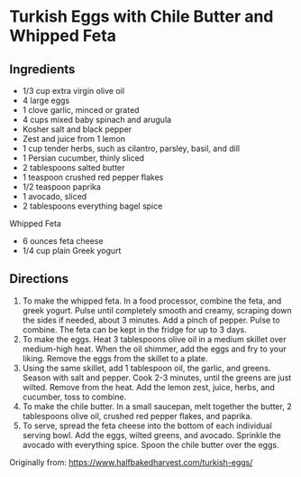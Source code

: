 Turkish Eggs with Chile Butter and Whipped Feta
=========

Ingredients
-----------
 * 1/3 cup extra virgin olive oil
 * 4 large eggs
 * 1 clove garlic, minced or grated
 * 4 cups mixed baby spinach and arugula
 * Kosher salt and black pepper
 * Zest and juice from 1 lemon
 * 1 cup tender herbs, such as cilantro, parsley, basil, and dill
 * 1 Persian cucumber, thinly sliced
 * 2 tablespoons salted butter
 * 1 teaspoon crushed red pepper flakes
 * 1/2 teaspoon paprika
 * 1 avocado, sliced
 * 2 tablespoons everything bagel spice

Whipped Feta
 * 6 ounces feta cheese
 * 1/4 cup plain Greek yogurt

Directions
---------
 1. To make the whipped feta. In a food processor, combine the feta, and greek yogurt. Pulse until completely smooth and creamy, scraping down the sides if needed, about 3 minutes. Add a pinch of pepper. Pulse to combine. The feta can be kept in the fridge for up to 3 days. 
 2. To make the eggs. Heat 3 tablespoons olive oil in a medium skillet over medium-high heat. When the oil shimmer, add the eggs and fry to your liking. Remove the eggs from the skillet to a plate. 
 3. Using the same skillet, add 1 tablespoon oil, the garlic, and greens. Season with salt and pepper. Cook 2-3 minutes, until the greens are just wilted. Remove from the heat. Add the lemon zest, juice, herbs, and cucumber, toss to combine. 
 4. To make the chile butter. In a small saucepan, melt together the butter, 2 tablespoons olive oil, crushed red pepper flakes, and paprika.
 5. To serve, spread the feta cheese into the bottom of each individual serving bowl. Add the eggs, wilted greens, and avocado. Sprinkle the avocado with everything spice. Spoon the chile butter over the eggs.

Originally from:
  https://www.halfbakedharvest.com/turkish-eggs/

